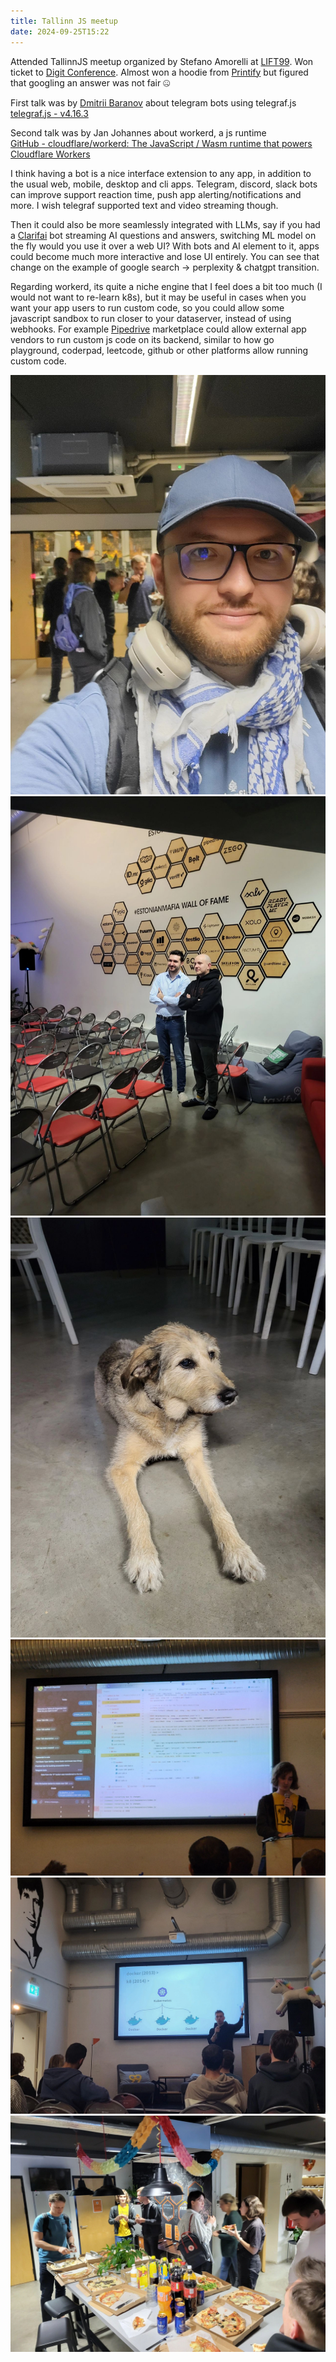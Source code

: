 ```yaml
---
title: Tallinn JS meetup
date: 2024-09-25T15:22
---
```


Attended TallinnJS meetup organized by Stefano Amorelli at [LIFT99](https://www.linkedin.com/company/lift99/). Won ticket to [Digit Conference](https://www.linkedin.com/company/digitconf/). Almost won a hoodie from [Printify](https://www.linkedin.com/company/printify/) but figured that googling an answer was not fair 🤐  
  
First talk was by [](https://www.linkedin.com/in/ACoAACGf2uYB0JHH8ZSvNObEg2K4h5QlRCXAy4o)[Dmitrii Baranov](https://www.linkedin.com/in/dmbaranov-io/) about telegram bots using telegraf.js 
[telegraf.js - v4.16.3](https://telegraf.js.org/#md:introduction)
  
Second talk was by Jan Johannes about workerd, a js runtime  
[GitHub - cloudflare/workerd: The JavaScript / Wasm runtime that powers Cloudflare Workers](https://github.com/cloudflare/workerd/)
  
I think having a bot is a nice interface extension to any app, in addition to the usual web, mobile, desktop and cli apps. Telegram, discord, slack bots can improve support reaction time, push app alerting/notifications and more. I wish telegraf supported text and video streaming though.  
  
Then it could also be more seamlessly integrated with LLMs, say if you had a [Clarifai](https://www.linkedin.com/company/clarifai/) bot streaming AI questions and answers, switching ML model on the fly would you use it over a web UI? With bots and AI element to it, apps could become much more interactive and lose UI entirely. You can see that change on the example of google search -> perplexity & chatgpt transition.

<!--truncate-->
  
Regarding workerd, its quite a niche engine that I feel does a bit too much (I would not want to re-learn k8s), but it may be useful in cases when you want your app users to run custom code, so you could allow some javascript sandbox to run closer to your dataserver, instead of using webhooks. For example [Pipedrive](https://www.linkedin.com/company/pipedrive/) marketplace could allow external app vendors to run custom js code on its backend, similar to how go playground, coderpad, leetcode, github or other platforms allow running custom code.

![](img/Pasted%20image%2020241019225214.png)
![](img/Pasted%20image%2020241019225220.png)
![](img/Pasted%20image%2020241019225226.png)
![](img/Pasted%20image%2020241019225232.png)
![](img/Pasted%20image%2020241019225237.png)
![](img/Pasted%20image%2020241019225242.png)
